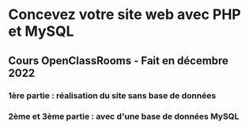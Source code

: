 # Concevez votre site web avec PHP et MySQL

## Cours OpenClassRooms - Fait en décembre 2022

### 1ère partie : réalisation du site sans base de données

### 2ème et 3ème partie : avec d'une base de données MySQL
